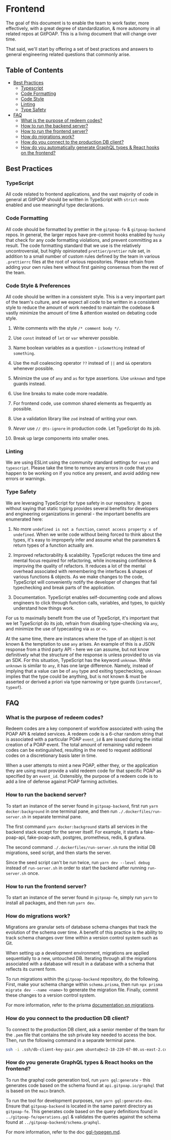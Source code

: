 # Frontend

The goal of this document is to enable the team to work faster, more effectively, with a great degree of standardization, & more autonomy in all related repos at GitPOAP. This is a living document that will change over time.

That said, we'll start by offering a set of best practices and answers to general engineering related questions that commonly arise.


## Table of Contents
- [Best Practices](#best-practices)
  - [Typescript](#typescript)
  - [Code Formatting](#code-formatting)
  - [Code Style](#code-style)
  - [Linting](#linting)
  - [Type Safety](#type-safety)
- [FAQ](#faq)
  - [What is the purpose of redeem codes?](#what-is-the-purpose-of-redeem-codes)
  - [How to run the backend server?](#how-to-run-the-backend-server)
  - [How to run the frontend server?](#how-to-run-the-frontend-server)
  - [How do migrations work?](#how-do-migrations-work)
  - [How do you connect to the production DB client?](#how-do-you-connect-to-the-production-db-client)
  - [How do you automatically generate GraphQL types & React hooks on the frontend?](#how-do-you-automatically-generate-graphql-types-react-hooks-on-the-frontend)


## Best Practices


### TypeScript
All code related to frontend applications, and the vast majority of code in general at GitPOAP should be written in TypeScript with `strict-mode` enabled and use meaningful type declarations.


### Code Formatting
All code should be formatted by prettier in the `gitpoap-fe` & `gitpoap-backend` repos. In general, the larger repos have pre-commit hooks enabled by `husky` that check for any code formatting violations, and prevent committing as a result. The code formatting standard that we use is the relatively uncontroversial, but highly opinionated `prettier/prettier` rule set, in addition to a small number of custom rules defined by the team in various `.prettierrc` files at the root of various repositories. Please refrain from adding your own rules here without first gaining consensus from the rest of the team.


### Code Style & Preferences
All code should be written in a consistent style. This is a very important part of the team's culture, and we expect all code to be written in a consistent style to reduce the amount of work needed to maintain the codebase & vastly minimize the amount of time & attention wasted on debating code style.

1. Write comments with the style `/* comment body */`.

2. Use `const` instead of `let` or `var` wherever possible.

3. Name boolean variables as a question - `isSomething` instead of `something`.

4. Use the null coalescing operator `??` instead of `||` and `&&` operators whenever possible.

5. Minimize the use of `any` and `as` for type assertions. Use `unknown` and type guards instead.

6. Use line breaks to make code more readable.

7. For frontend code, use common shared elements as frequently as possible.

8. Use a validation library like `zod` instead of writing your own.

9. *Never* use `// @ts-ignore` in production code. Let TypeScript do its job.

10. Break up large components into smaller ones.


### Linting

We are using ESLint using the community standard settings for `react` and `typescript`. Please take the time to remove any errors in code that you happen to be working on if you notice any present, and avoid adding new errors or warnings.

### Type Safety
We are leveraging TypeScript for type safety in our repository. It goes without saying that static typing provides several benefits for developers and engineering organizations in general - the important benefits are enumerated here:

1. No more `undefined is not a function`, `cannot access property x of undefined`. When we write code without being forced to think about the types, it's easy to improperly infer and assume what the parameters & return types of a function actually are.

2. Improved refactorability & scalability. TypeScript reduces the time and mental focus required for refactoring, while increasing confidence & improving the quality of refactors. It reduces a lot of the mental overhead associated with remembering the interfaces & shapes of various functions & objects. As we make changes to the code, TypeScript will conveniently notify the developer of changes that fail typechecking and break parts of the application.

3. Documentation. TypeScript enables self-documenting code and allows engineers to click through function calls, variables, and types, to quickly understand how things work.

For us to maximally benefit from the use of TypeScript, it's important that we let TypeScript do its job, refrain from disabling type-checking via `any`, and minimize the use of typecasting via `as` or `<>`.

At the same time, there are instances where the type of an object is not known & the temptation to use `any` arises. An example of this is a JSON response from a third party API - here we can assume, but not know definitively what the structure of the response is unless provided to us via an SDK. For this situation, TypeScript has the keyword `unknown`. While `unknown` is similar to `any`, it has one large difference. Namely, instead of implying that a value can be of `any` type and exiting typechecking, `unknown` implies that the type could be anything, but is not known & must be asserted or derived a priori via type narrowing or type guards (`instanceof`, `typeof`).


## FAQ

### What is the purpose of redeem codes?
Redeem codes are a key component of workflow associated with using the POAP API & related services. A redeem code is a 6-char random string that is associated with a particular POAP `event_id` & are issued during the initial creation of a POAP event. The total amount of remaining valid redeem codes can be extinguished, resulting in the need to request additional codes on a discretionary basis later in time.

When a user attempts to mint a new POAP, either they, or the application they are using must provide a valid redeem code for that specific POAP as specified by an `event_id`. Ostensibly, the purpose of a redeem code is to add a line of defense against POAP farming activities.

### How to run the backend server?
To start an instance of the server found in `gitpoap-backend`, first run `yarn docker:background` in one terminal pane, and then run `./.dockerfiles/run-server.sh` in separate terminal pane.

The first command `yarn docker:background` starts all services in the backend stack except for the server itself. For example, it starts a fake-poap-api, fake-poap-auth, postgres, prometheus, redis, & grafana.

The second command `./.dockerfiles/run-server.sh` runs the initial DB migrations, seed script, and then starts the server.

Since the seed script can't be run twice, run `yarn dev --level debug` instead of `run-server.sh` in order to start the backend after running `run-server.sh` once.

### How to run the frontend server?
To start an instance of the server found in `gitpoap-fe`, simply run `yarn` to install all packages, and then run `yarn dev`.

### How do migrations work?
Migrations are granular sets of database schema changes that track the evolution of the schema over time. A benefit of this practice is the ability to track schema changes over time within a version control system such as Git.

When setting up a development environment, migrations are applied sequentially to a new, untouched DB. Iterating through all the migrations associated with a database will result in a database with a schema that reflects its current form.

To run migrations within the `gitpoap-backend` repository, do the following. First, make your schema change within `schema.prisma`, then run `npx prisma migrate dev --name <name>` to generate the migration file. Finally, commit these changes to a version control system.

For more information, refer to the prisma [documentation on migrations](https://www.prisma.io/docs/concepts/components/prisma-migrate).


### How do you connect to the production DB client?
To connect to the production DB client, ask a senior member of the team for the `.pem` file that contains the ssh private key needed to access the box. Then, run the following command in a separate terminal pane.

```bash
ssh -i .ssh/db-client-key-pair.pem ubuntu@ec2-18-220-67-80.us-east-2.compute.amazonaws.com
```

### How do you generate GraphQL types & React hooks on the frontend?
To run the graphql code generation tool, run `yarn gql:generate` - this generates code based on the schema found at `api.gitpoap.io/graphql` that is based on the `main` branch.

To run the tool for development purposes, run `yarn gql:generate-dev`. Ensure that `gitpoap-backend` is located in the same parent directory as `gitpoap-fe`. This generates code based on the query definitions found in `../gitpoap-fe/operations.gql` & validates the queries against the schema found at `../gitpoap-backend/schema.graphql`.

For more information, refer to the doc [gql-typegen.md](gql-typegen.md).


